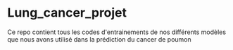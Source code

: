 # Lung_cancer_projet
Ce repo contient tous les codes d'entrainements de nos différents modèles que nous avons utilisé dans la prédiction du cancer de poumon
